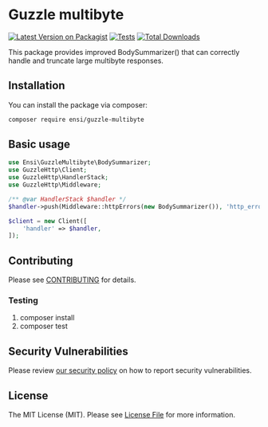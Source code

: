# Guzzle multibyte

[![Latest Version on Packagist](https://img.shields.io/packagist/v/ensi/guzzle-multibyte.svg?style=flat-square)](https://packagist.org/packages/ensi/guzzle-multibyte)
[![Tests](https://github.com/ensi-platform/guzzle-multibyte/actions/workflows/run-tests.yml/badge.svg?branch=master)](https://github.com/ensi-platform/guzzle-multibyte/actions/workflows/run-tests.yml)
[![Total Downloads](https://img.shields.io/packagist/dt/ensi/guzzle-multibyte.svg?style=flat-square)](https://packagist.org/packages/ensi/guzzle-multibyte)

This package provides improved BodySummarizer() that can correctly handle and truncate large multibyte responses.

## Installation

You can install the package via composer:

```bash
composer require ensi/guzzle-multibyte
```

## Basic usage

```php
use Ensi\GuzzleMultibyte\BodySummarizer;
use GuzzleHttp\Client;
use GuzzleHttp\HandlerStack;
use GuzzleHttp\Middleware;

/** @var HandlerStack $handler */
$handler->push(Middleware::httpErrors(new BodySummarizer()), 'http_errors');

$client = new Client([
    'handler' => $handler,
]);
```

## Contributing

Please see [CONTRIBUTING](.github/CONTRIBUTING.md) for details.

### Testing

1. composer install
2. composer test

## Security Vulnerabilities

Please review [our security policy](.github/SECURITY.md) on how to report security vulnerabilities.

## License

The MIT License (MIT). Please see [License File](LICENSE.md) for more information.
